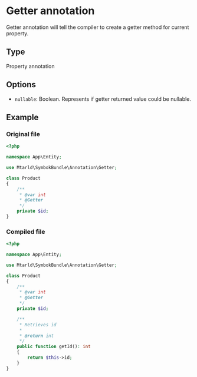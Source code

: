 # Getter annotation
Getter annotation will tell the compiler to create a getter method for current property.

## Type
Property annotation

## Options
- `nullable`: Boolean. Represents if getter returned value could be nullable.

## Example
### Original file
```php
<?php

namespace App\Entity;

use Mtarld\SymbokBundle\Annotation\Getter;

class Product
{
    /**
     * @var int
     * @Getter
     */
    private $id;
}
```

### Compiled file
```php
<?php

namespace App\Entity;

use Mtarld\SymbokBundle\Annotation\Getter;

class Product
{
    /**
     * @var int
     * @Getter
     */
    private $id;

    /**
     * Retrieves id
     *
     * @return int
     */
    public function getId(): int
    {
        return $this->id;
    }
}
```
